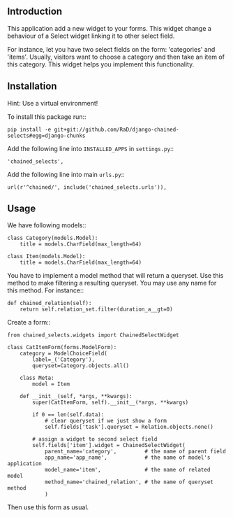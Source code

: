 Introduction
------------

This application add a new widget to your forms. This widget change a behaviour
of a Select widget linking it to other select field.

For instance, let you have two select fields on the form: 'categories' and
'items'. Usually, visitors want to choose a category and then take an item
of this category. This widget helps you implement this functionality.

Installation
------------

Hint: Use a virtual environment!

To install this package run::

    pip install -e git+git://github.com/RaD/django-chained-selects#egg=django-chunks

Add the following line into ``INSTALLED_APPS`` in ``settings.py``::

    'chained_selects',

Add the following line into main ``urls.py``::

    url(r'^chained/', include('chained_selects.urls')),

Usage
-----

We have following models::

    class Category(models.Model):
        title = models.CharField(max_length=64)

    class Item(models.Model):
        title = models.CharField(max_length=64)

You have to implement a model method that will return a queryset. Use this
method to make filtering a resulting queryset. You may use any name for this
method. For instance::

    def chained_relation(self):
        return self.relation_set.filter(duration_a__gt=0)

Create a form::

    from chained_selects.widgets import ChainedSelectWidget

    class CatItemForm(forms.ModelForm):
        category = ModelChoiceField(
            label=_('Category'),
            queryset=Category.objects.all()

        class Meta:
            model = Item

        def __init__(self, *args, **kwargs):
            super(CatItemForm, self).__init__(*args, **kwargs)

            if 0 == len(self.data):
                # clear queryset if we just show a form
                self.fields['task'].queryset = Relation.objects.none()

            # assign a widget to second select field
            self.fields['item'].widget = ChainedSelectWidget(
                parent_name='category',         # the name of parent field
                app_name='app_name',            # the name of model's application
                model_name='item',              # the name of related model
                method_name='chained_relation', # the name of queryset method
                )

Then use this form as usual.
